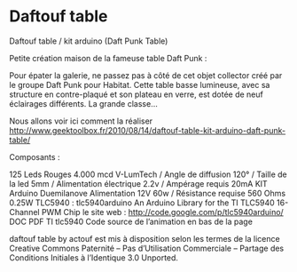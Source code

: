 Daftouf table
============

Daftouf table / kit arduino (Daft Punk Table)

Petite création maison de la fameuse table Daft Punk :

Pour épater la galerie, ne passez pas à côté de cet objet collector créé par le groupe Daft Punk pour Habitat. Cette table basse lumineuse, avec sa structure en contre-plaqué et son plateau en verre, est dotée de neuf éclairages différents. La grande classe…


Nous allons voir ici comment la réaliser 
http://www.geektoolbox.fr/2010/08/14/daftouf-table-kit-arduino-daft-punk-table/

Composants :

125 Leds Rouges 4.000 mcd V-LumTech / Angle de diffusion 120° / Taille de la led 5mm / Alimentation électrique 2.2v / Ampérage requis 20mA
KIT Arduino Duemilanove
Alimentation 12V 60w / Résistance requise 560 Ohms 0.25W
TLC5940 : tlc5940arduino An Arduino Library for the TI TLC5940 16-Channel PWM Chip
le site web : http://code.google.com/p/tlc5940arduino/ DOC PDF TI tlc5940
Code source de l’animation en bas de la page




daftouf table by actouf est mis à disposition selon les termes de la licence Creative Commons Paternité – Pas d’Utilisation Commerciale – Partage des Conditions Initiales à l’Identique 3.0 Unported.